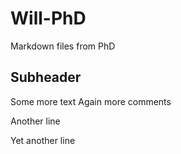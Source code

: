 # Will-PhD
Markdown files from PhD
## Subheader
Some more text
Again more comments

Another line

Yet another line
